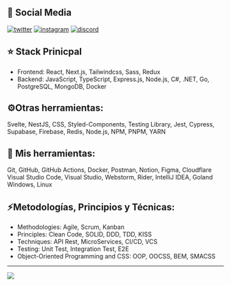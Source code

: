 ## 📨 Social Media

[![twitter](https://skillicons.dev/icons?i=twitter)](https://twitter.com/intent/follow?screen_name=tutitoos)
[![instagram](https://skillicons.dev/icons?i=instagram)](https://www.instagram.com/tutitoos_00)
[![discord](https://skillicons.dev/icons?i=discord)](https://discord.com/users/397453373479190538)

## ⭐ Stack Prinicpal

- Frontend: React, Next.js, Tailwindcss, Sass, Redux
- Backend: JavaScript, TypeScript, Express.js, Node.js, C#, .NET, Go, PostgreSQL, MongoDB, Docker

## ⚙️Otras herramientas:

Svelte, NestJS, CSS, Styled-Components, Testing Library, Jest, Cypress,
Supabase, Firebase, Redis, Node.js, NPM, PNPM, YARN

## 🧰 Mis herramientas:

Git, GitHub, GitHub Actions, Docker, Postman, Notion, Figma, Cloudflare
Visual Studio Code, Visual Studio, Webstorm, Rider, IntelliJ IDEA, Goland
Windows, Linux

## ⚡Metodologías, Principios y Técnicas:

- Methodologies: Agile, Scrum, Kanban
- Principles: Clean Code, SOLID, DDD, TDD, KISS
- Techniques: API Rest, MicroServices, CI/CD, VCS
- Testing: Unit Test, Integration Test, E2E
- Object-Oriented Programming and CSS: OOP, OOCSS, BEM, SMACSS

---

![](https://github-readme-stats.vercel.app/api/wakatime?username=tutitoos&layout=compact&theme=dark&hide_border=true&hide_progress=true&bg_color=1a1c1f&border_radius=10&custom_title=Most%20Used%20Languages)
